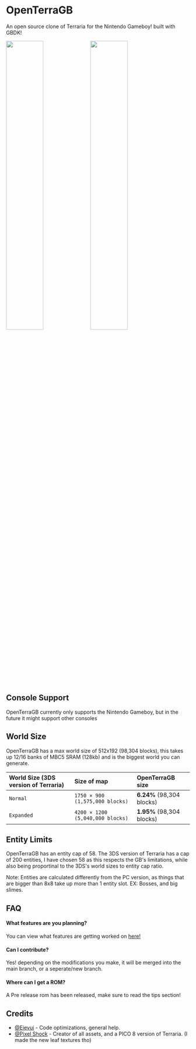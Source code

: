 
# OpenTerraGB

An open source clone of Terraria for the Nintendo Gameboy! built with GBDK!

<img src="https://user-images.githubusercontent.com/56765269/182481748-6df4429b-1045-4d03-bb33-c2d8e411bade.png" width="45%"></img> <img src="https://user-images.githubusercontent.com/56765269/180260422-41a0aff5-5e36-4386-aab2-77f024c29c47.png" width="45%"></img> 


## Console Support

OpenTerraGB currently only supports the Nintendo Gameboy, but in the future it might support other consoles


## World Size

OpenTerraGB has a max world size of 512x192 (98,304 blocks), this takes up 12/16 banks of MBC5 SRAM (128kb) and is the biggest world you can generate. 

| World Size (3DS version of Terraria) | Size of map | OpenTerraGB size |
| :----------------------------------- | :---------- | :---------------------- |
| `Normal`                             | `1750 × 900 (1,575,000 blocks)` | **6.24%** (98,304 blocks)  |
| `Expanded`                           | `4200 × 1200 (5,040,000 blocks)` | **1.95%** (98,304 blocks)  |

## Entity Limits

OpenTerraGB has an entity cap of 58. The 3DS version of Terraria has a cap of 200 entities, I have chosen 58 as this respects the GB's limitations, while also being proportinal to the 3DS's world sizes to entity cap ratio. 

<!--200/1750 =  0.1142857143 ( this is how many entities can be spawned per block).
512 *  0.1142857143 = 58.5142857216 ( this is then rounded down, because 58 sounds better than 59).-->

Note: Entities are calculated differently from the PC version, as things that are bigger than 8x8 take up more than 1 entity slot. EX: Bosses, and big slimes.		
		
## FAQ

#### What features are you planning?

You can view what features are getting worked on [here!](https://trello.com/b/CcQzzyzf/openterragb)

#### Can I contribute?

Yes! depending on the modifications you make, it will be merged into the main branch, or a seperate/new branch.

#### Where can I get a ROM?

A Pre release rom has been released, make sure to read the tips section!

## Credits

- [@Eievui](https://github.com/eievui5) - Code optimizations, general help.
- [@Pixel Shock](https://pixelshock.itch.io) - Creator of all assets, and a PICO 8 version of Terraria. (I made the new leaf textures tho)

